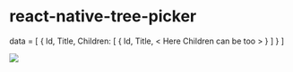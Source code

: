 # react-native-tree-picker

data = [
    {
        Id, 
        Title, 
        Children: [
            {
                Id, 
                Title,
                < Here Children can be too >
            }
        ]
    }
]

<img src="https://avatars0.githubusercontent.com/u/28294048?s=40&v=4"/>